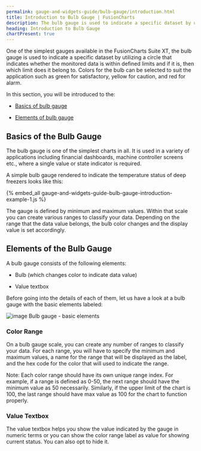```yaml
---
permalink: gauge-and-widgets-guide/bulb-gauge/introduction.html
title: Introduction to Bulb Gauge | FusionCharts
description: The bulb gauge is used to indicate a specific dataset by utilizing a circle that indicates whether the monitored data is within defined limits
heading: Introduction to Bulb Gauge
chartPresent: true
---
```


One of the simplest gauges available in the FusionCharts Suite XT, the bulb gauge is used to indicate a specific dataset by utilizing a circle that indicates whether the monitored data is within defined limits and if it is, then which limit does it belong to. Colors for the bulb can be selected to suit the application such as green for satisfactory, yellow for caution, and red for alarm.

In this section, you will be introduced to the:

* <a href="/gauge-and-widgets-guide/bulb-gauge/introduction#basics-of-the-bulb-gauge" class="smoth-scroll">Basics of bulb gauge</a>

* <a href="/gauge-and-widgets-guide/bulb-gauge/introduction#elements-of-the-bulb-gauge" class="smoth-scroll">Elements of bulb gauge</a>

## Basics of the Bulb Gauge

The bulb gauge is one of the simplest charts in all. It is used in a variety of applications including financial dashboards, machine controller screens etc., where a single value or state indicator is required.

A simple bulb gauge rendered to indicate the temperature status of deep freezers looks like this:

{% embed_all gauge-and-widgets-guide-bulb-gauge-introduction-example-1.js %}

The gauge is defined by minimum and maximum values. Within that scale you can create various ranges to classify your data. Depending on the range that the data value belongs, the bulb color changes and the display value is set accordingly.

## Elements of the Bulb Gauge

A bulb gauge consists of the following elements:

* Bulb (which changes color to indicate data value)

* Value textbox

Before going into the details of each of them, let us have a look at a bulb gauge with the basic elements labeled:

![image Bulb gauge - basic elements](/assets/images/bulb-gauge-introduction-1.png)

### Color Range

On a bulb gauge scale, you can create any number of ranges to classify your data. For each range, you will have to specify the minimum and maximum values, a name for the range that will be displayed as the label, and the hex code for the color that will used to indicate the range.

<p class="text-info">Note: Each color range should have its own unique range index. For example, if a range is defined as 0-50, the next range should have the minimum value as 50 necessarily. Similarly, if the upper limit of the chart is 100, the last range should have max value as 100 for the chart to function properly.</p>

### Value Textbox

The value textbox helps you show the value indicated by the gauge in numeric terms or you can show the color range label as value for showing current status. You can also opt to hide it.